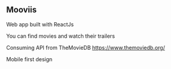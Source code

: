 ## Mooviis

Web app built with ReactJs

You can find movies and watch their trailers

Consuming API from TheMovieDB
https://www.themoviedb.org/

Mobile first design
